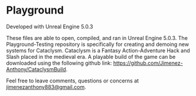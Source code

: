 # Playground

Developed with Unreal Engine 5.0.3

These files are able to open, compiled, and ran in Unreal Engine 5.0.3. The Playground-Testing repository is specifically for creating and
demoing new systems for Cataclysm. Cataclysm is a Fantasy Action-Adventure Hack and Slash placed in the medieval era. A playable build of the game can be downloaded using the following github link: https://github.com/Jimenez-Anthony/CataclysmBuild.

Feel free to leave comments, questions or concerns at jimenezanthony883@gmail.com.
